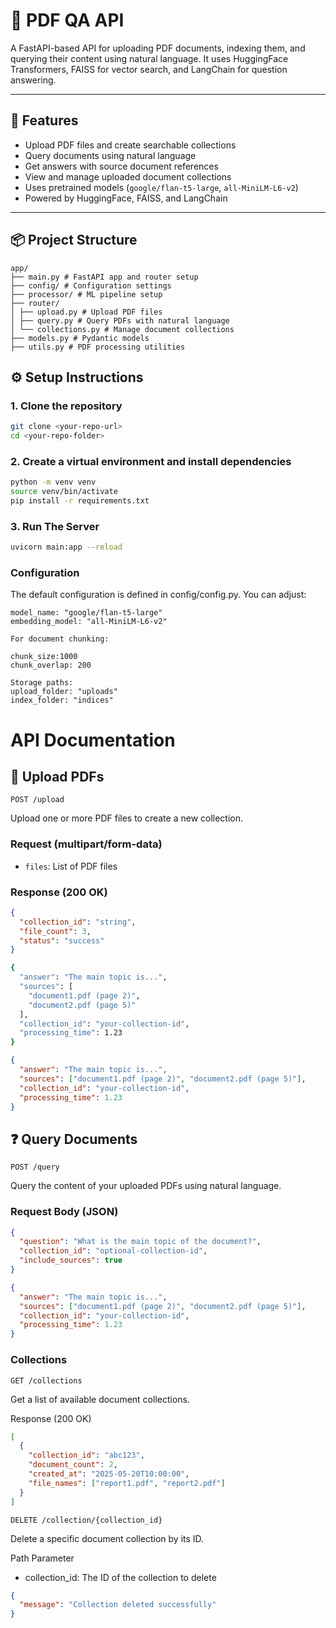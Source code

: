 # 📄 PDF QA API

A FastAPI-based API for uploading PDF documents, indexing them, and querying their content using natural language. It uses HuggingFace Transformers, FAISS for vector search, and LangChain for question answering.

---

## 🚀 Features

- Upload PDF files and create searchable collections
- Query documents using natural language
- Get answers with source document references
- View and manage uploaded document collections
- Uses pretrained models (`google/flan-t5-large`, `all-MiniLM-L6-v2`)
- Powered by HuggingFace, FAISS, and LangChain

---

## 📦 Project Structure

```
app/
├── main.py # FastAPI app and router setup
├── config/ # Configuration settings
├── processor/ # ML pipeline setup
├── router/
│ ├── upload.py # Upload PDF files
│ ├── query.py # Query PDFs with natural language
│ └── collections.py # Manage document collections
├── models.py # Pydantic models
├── utils.py # PDF processing utilities
```

## ⚙️ Setup Instructions

### 1. Clone the repository

```bash
git clone <your-repo-url>
cd <your-repo-folder>
```

### 2. Create a virtual environment and install dependencies

```bash
python -m venv venv
source venv/bin/activate
pip install -r requirements.txt
```

### 3. Run The Server

```bash
uvicorn main:app --reload
```

### Configuration

The default configuration is defined in config/config.py.
You can adjust:

    model_name: "google/flan-t5-large"
    embedding_model: "all-MiniLM-L6-v2"

    For document chunking:

    chunk_size:1000
    chunk_overlap: 200

    Storage paths:
    upload_folder: "uploads"
    index_folder: "indices"

# API Documentation

## 🔼 Upload PDFs

`POST /upload`

Upload one or more PDF files to create a new collection.

### Request (multipart/form-data)

- `files`: List of PDF files

### Response (200 OK)

```json
{
  "collection_id": "string",
  "file_count": 3,
  "status": "success"
}
```

```bash
{
  "answer": "The main topic is...",
  "sources": [
    "document1.pdf (page 2)",
    "document2.pdf (page 5)"
  ],
  "collection_id": "your-collection-id",
  "processing_time": 1.23
}
```

```json
{
  "answer": "The main topic is...",
  "sources": ["document1.pdf (page 2)", "document2.pdf (page 5)"],
  "collection_id": "your-collection-id",
  "processing_time": 1.23
}
```

## ❓ Query Documents

`POST /query`

Query the content of your uploaded PDFs using natural language.

### Request Body (JSON)

```json
{
  "question": "What is the main topic of the document?",
  "collection_id": "optional-collection-id",
  "include_sources": true
}
```

```json
{
  "answer": "The main topic is...",
  "sources": ["document1.pdf (page 2)", "document2.pdf (page 5)"],
  "collection_id": "your-collection-id",
  "processing_time": 1.23
}
```

### Collections

`GET /collections`

Get a list of available document collections.

Response (200 OK)

```json
[
  {
    "collection_id": "abc123",
    "document_count": 2,
    "created_at": "2025-05-20T10:00:00",
    "file_names": ["report1.pdf", "report2.pdf"]
  }
]
```

`DELETE /collection/{collection_id}`

Delete a specific document collection by its ID.

Path Parameter

- collection_id: The ID of the collection to delete

```json
{
  "message": "Collection deleted successfully"
}
```
